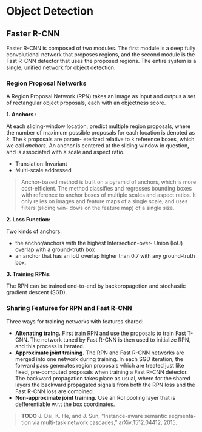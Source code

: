 # Object Detection

## Faster R-CNN

Faster R-CNN is composed of two modules. The first module is a deep fully convolutional network that proposes regions, and the second module is the Fast R-CNN detector  that uses the proposed regions. The entire system is a single, unified network for object detection.

### Region Proposal Networks

A Region Proposal Network (RPN) takes an image as input and outpus a set of rectangular object proposals, each with an objectness score. 

**1. Anchors :**

At each sliding-window location, predict multiple region proposals, where the number of maximum possible proposals for each location is denoted as *k*. The k proposals are param- eterized relative to k reference boxes, which we call *anchors*. An anchor is centered at the sliding window in question, and is associated with a scale and aspect ratio.

- Translation-Invariant
- Multi-scale addressed

> Anchor-based method is built on a pyramid of anchors, which is more cost-efficient. The method classifies and regresses bounding boxes with reference to anchor boxes of multiple scales and aspect ratios. It only relies on images and feature maps of a single scale, and uses filters (sliding win- dows on the feature map) of a single size. 

**2. Loss Function:**

Two kinds of anchors:

-  the anchor/anchors with the highest Intersection-over- Union (IoU) overlap with a ground-truth box
-  an anchor that has an IoU overlap higher than 0.7 with
any ground-truth box.

**3. Training RPNs:**

The RPN can be trained end-to-end by backpropagetion and stochastic gradient descent (SGD).

### Sharing Features for RPN and Fast R-CNN

Three ways for training networks with features shared:

- **Altenating traing.** First train RPN and use the proposals to train Fast T-CNN. The network tuned by Fast R-CNN is then used to initialize RPN, and this process is iterated.
- **Approximate joint training.** The RPN and Fast R-CNN networks are merged into one network during training. In each SGD iteration, the forward pass generates region proposals which are treated just like fixed, pre-computed proposals when training a Fast R-CNN detector. The backward propagation takes place as usual, where for the shared layers the backward propagated signals from both the RPN loss and the Fast R-CNN loss are combined. 
- **Non-approximate joint training.** Use an RoI pooling layer that is defferentiable w.r.t the box coordinates.

> **TODO** 
> J. Dai, K. He, and J. Sun, “Instance-aware semantic segmenta- tion via multi-task network cascades,” arXiv:1512.04412, 2015.

